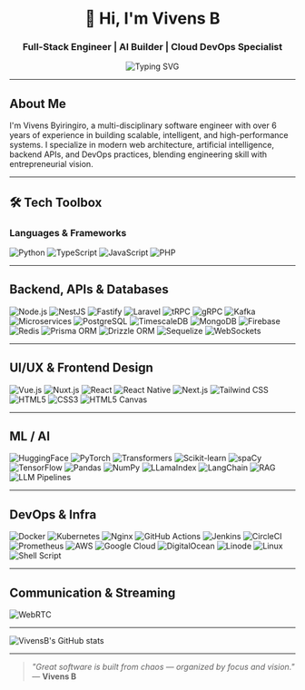 <!-- README.md for github.com/vivensb -->
<h1 align="center">👋 Hi, I'm Vivens B</h1>
<h3 align="center"> Full-Stack Engineer | AI Builder | Cloud DevOps Specialist</h3>

<p align="center">
  <img src="https://readme-typing-svg.demolab.com?font=Fira+Code&duration=3000&pause=1000&color=F75C7E&center=true&vCenter=true&width=620&lines=Software+Engineering;Expert+in+Python%2C+TypeScript%2C+JavaScript;Cloud+DevOps+%7C+Shell+Ninja+%7C+Backend+Wizard;Building+AI+%7C+Trading+Systems+%7C+Smart+Ops" alt="Typing SVG" />
</p>

---

## About Me

I'm Vivens Byiringiro, a multi-disciplinary software engineer with over 6 years of experience in building scalable, intelligent, and high-performance systems. I specialize in modern web architecture, artificial intelligence, backend APIs, and DevOps practices, blending engineering skill with entrepreneurial vision.

---

## 🛠 Tech Toolbox

### Languages & Frameworks

![Python](https://img.shields.io/badge/Python-3776AB?style=flat&logo=python)
![TypeScript](https://img.shields.io/badge/TypeScript-007ACC?style=flat&logo=typescript)
![JavaScript](https://img.shields.io/badge/JavaScript-F7DF1E?style=flat&logo=javascript&logoColor=black)
![PHP](https://img.shields.io/badge/Core_PHP-777BB4?style=flat&logo=php)

---

## Backend, APIs & Databases

![Node.js](https://img.shields.io/badge/Node.js-339933?style=flat&logo=node.js)
![NestJS](https://img.shields.io/badge/NestJS-E0234E?style=flat&logo=nestjs)
![Fastify](https://img.shields.io/badge/Fastify-000000?style=flat&logo=fastify)
![Laravel](https://img.shields.io/badge/Laravel-FF2D20?style=flat&logo=laravel)
![tRPC](https://img.shields.io/badge/tRPC-2596BE?style=flat&logo=trpc)
![gRPC](https://img.shields.io/badge/gRPC-00599C?style=flat&logo=grpc)
![Kafka](https://img.shields.io/badge/Kafka-231F20?style=flat&logo=apachekafka)
![Microservices](https://img.shields.io/badge/Microservices-007ACC?style=flat)
![PostgreSQL](https://img.shields.io/badge/PostgreSQL-4169E1?style=flat&logo=postgresql)
![TimescaleDB](https://img.shields.io/badge/TimescaleDB-1E4E8C?style=flat&logo=timescaledb)
![MongoDB](https://img.shields.io/badge/MongoDB-47A248?style=flat&logo=mongodb)
![Firebase](https://img.shields.io/badge/Firebase-FFCA28?style=flat&logo=firebase)
![Redis](https://img.shields.io/badge/Redis-DC382D?style=flat&logo=redis)
![Prisma ORM](https://img.shields.io/badge/Prisma-2D3748?style=flat&logo=prisma)
![Drizzle ORM](https://img.shields.io/badge/Drizzle-3498DB?style=flat)
![Sequelize](https://img.shields.io/badge/Sequelize-52B0E7?style=flat&logo=sequelize)
![WebSockets](https://img.shields.io/badge/WebSockets-000000?style=flat&logo=websockets)

---

## UI/UX & Frontend Design

![Vue.js](https://img.shields.io/badge/Vue.js-4FC08D?style=flat&logo=vue.js)
![Nuxt.js](https://img.shields.io/badge/Nuxt.js-00DC82?style=flat&logo=nuxt.js)
![React](https://img.shields.io/badge/React-61DAFB?style=flat&logo=react)
![React Native](https://img.shields.io/badge/React_Native-61DAFB?style=flat&logo=react)
![Next.js](https://img.shields.io/badge/Next.js-000000?style=flat&logo=next.js)
![Tailwind CSS](https://img.shields.io/badge/Tailwind_CSS-38B2AC?style=flat&logo=tailwind-css)
![HTML5](https://img.shields.io/badge/HTML5-E34F26?style=flat&logo=html5)
![CSS3](https://img.shields.io/badge/CSS3-1572B6?style=flat&logo=css3)
![HTML5 Canvas](https://img.shields.io/badge/HTML5_Canvas-E34F26?style=flat&logo=html5)

---

## ML / AI

![HuggingFace](https://img.shields.io/badge/HuggingFace-FFD21F?style=flat&logo=huggingface)
![PyTorch](https://img.shields.io/badge/PyTorch-EE4C2C?style=flat&logo=pytorch)
![Transformers](https://img.shields.io/badge/Transformers-FF6F61?style=flat&logo=python)
![Scikit-learn](https://img.shields.io/badge/Scikit_Learn-F7931E?style=flat&logo=scikit-learn)
![spaCy](https://img.shields.io/badge/spaCy-09A3D5?style=flat&logo=spacy)
![TensorFlow](https://img.shields.io/badge/TensorFlow-FF6F00?style=flat&logo=tensorflow)
![Pandas](https://img.shields.io/badge/Pandas-150458?style=flat&logo=pandas)
![NumPy](https://img.shields.io/badge/NumPy-013243?style=flat&logo=numpy)
![LLamaIndex](https://img.shields.io/badge/LLamaIndex-3B3B98?style=flat)
![LangChain](https://img.shields.io/badge/LangChain-000000?style=flat)
![RAG](https://img.shields.io/badge/RAG-RetrievalAugmentedGeneration-blue)
![LLM Pipelines](https://img.shields.io/badge/LLM_Pipelines-005BBB?style=flat)

---

## DevOps & Infra

![Docker](https://img.shields.io/badge/Docker-2496ED?style=flat&logo=docker)
![Kubernetes](https://img.shields.io/badge/Kubernetes-326CE5?style=flat&logo=kubernetes)
![Nginx](https://img.shields.io/badge/Nginx-009639?style=flat&logo=nginx)
![GitHub Actions](https://img.shields.io/badge/GitHub_Actions-2088FF?style=flat&logo=github-actions)
![Jenkins](https://img.shields.io/badge/Jenkins-D24939?style=flat&logo=jenkins)
![CircleCI](https://img.shields.io/badge/CircleCI-343434?style=flat&logo=circleci)
![Prometheus](https://img.shields.io/badge/Prometheus-E6522C?style=flat&logo=prometheus)
![AWS](https://img.shields.io/badge/AWS-232F3E?style=flat&logo=amazon-aws)
![Google Cloud](https://img.shields.io/badge/GCP-4285F4?style=flat&logo=google-cloud)
![DigitalOcean](https://img.shields.io/badge/DigitalOcean-0080FF?style=flat&logo=digitalocean)
![Linode](https://img.shields.io/badge/Linode-00A95C?style=flat&logo=linode)
![Linux](https://img.shields.io/badge/Linux-FCC624?style=flat&logo=linux&logoColor=black)
![Shell Script](https://img.shields.io/badge/Shell_Scripting-121011?style=flat&logo=gnu-bash)

---

## Communication & Streaming

![WebRTC](https://img.shields.io/badge/WebRTC-333333?style=flat&logo=webrtc)

---

<p align="left">
  <img src="https://github-readme-stats.vercel.app/api?username=benjamincanac&show_icons=true&theme=vue" alt="VivensB's GitHub stats" />
</p>

---

>  _"Great software is built from chaos — organized by focus and vision."_ — **Vivens B**
